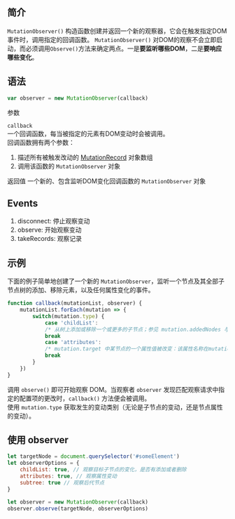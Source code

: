## 简介
``MutationObserver()`` 构造函数创建并返回一个新的观察器，它会在触发指定DOM 事件时，调用指定的回调函数。
``MutationObserver()`` 对DOM的观察不会立即启动，而必须调用``Observe()``方法来确定两点。一是**要监听哪些DOM**，二是**要响应哪些变化**。

## 语法
```js
var observer = new MutationObserver(callback)
```
参数

``callback``  
一个回调函数，每当被指定的元素有DOM变动时会被调用。  
回调函数拥有两个参数： 
1. 描述所有被触发改动的 [MutationRecord](https://developer.mozilla.org/zh-CN/docs/Web/API/MutationRecord) 对象数组
2. 调用该函数的 ``MutationObserver`` 对象  

返回值
一个新的、包含监听DOM变化回调函数的 ``MutationObserver`` 对象

## Events
1. disconnect: 停止观察变动
2. observe: 开始观察变动
3. takeRecords: 观察记录

## 示例
下面的例子简单地创建了一个新的 ``MutationObserver``，监听一个节点及其全部子节点树的添加、移除元素，以及任何属性变化的事件。

```js
function callback(mutationList, observer) {
    mutationList.forEach(mutation => {
        switch(mutation.type) {
            case 'childList':
            /* 从树上添加或移除一个或更多的子节点；参见 mutation.addedNodes 与 mutation.removedNodes */
            break
            case 'attributes':
            /* mutation.target 中某节点的一个属性值被改变：该属性名称在mutation.attributeName中，该属性之前的值为 mutation.oldValue */
            break
        }
    })
}
```
调用 ``observe()`` 即可开始观察 DOM。当观察者 ``observer`` 发现匹配观察请求中指定的配置项的更改时，``callback()`` 方法便会被调用。  
使用 ``mutation.type`` 获取发生的变动类别（无论是子节点的变动，还是节点属性的变动）。

## 使用 observer

```js
let targetNode = document.querySelector('#someElement')
let observerOptions = {
    childList: true, // 观察目标子节点的变化，是否有添加或者删除
    attributes: true, // 观察属性变动
    subtree: true // 观察后代节点
}

let observer = new MutationObserver(callback)
observer.observe(targetNode, observerOptions)
```
